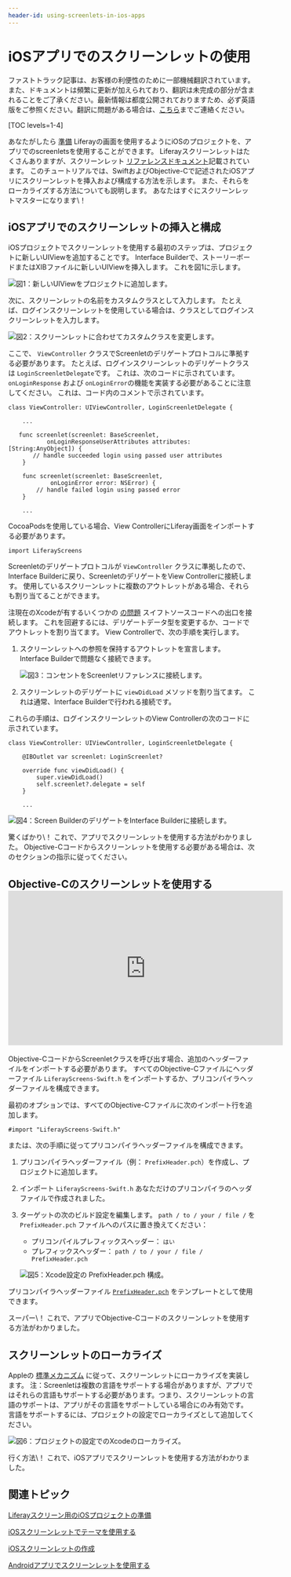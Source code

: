 ```yaml
---
header-id: using-screenlets-in-ios-apps
---
```


# iOSアプリでのスクリーンレットの使用

<p class="alert alert-info"><span class="wysiwyg-color-blue120">ファストトラック記事は、お客様の利便性のために一部機械翻訳されています。また、ドキュメントは頻繁に更新が加えられており、翻訳は未完成の部分が含まれることをご了承ください。最新情報は都度公開されておりますため、必ず英語版をご参照ください。翻訳に問題がある場合は、<a href="mailto:support-content-jp@liferay.com">こちら</a>までご連絡ください。</span></p>

[TOC levels=1-4]

あなたがしたら [準備](/docs/7-1/tutorials/-/knowledge_base/t/preparing-ios-projects-for-liferay-screens) Liferayの画面を使用するようにiOSのプロジェクトを、アプリでのscreenletsを使用することができます。 Liferayスクリーンレットはたくさんありますが、スクリーンレット [リファレンスドキュメント](/docs/7-1/reference/-/knowledge_base/r/screenlets-in-liferay-screens-for-ios)記載されています。 このチュートリアルでは、SwiftおよびObjective-Cで記述されたiOSアプリにスクリーンレットを挿入および構成する方法を示します。 また、それらをローカライズする方法についても説明します。 あなたはすぐにスクリーンレットマスターになります\！

## iOSアプリでのスクリーンレットの挿入と構成

iOSプロジェクトでスクリーンレットを使用する最初のステップは、プロジェクトに新しいUIViewを追加することです。 Interface Builderで、ストーリーボードまたはXIBファイルに新しいUIViewを挿入します。 これを図1に示します。

![図1：新しいUIViewをプロジェクトに追加します。](../../../images/screens-ios-add-uiwindow.png)

次に、スクリーンレットの名前をカスタムクラスとして入力します。 たとえば、ログインスクリーンレットを使用している場合は、クラスとしてログインスクリーンレットを入力します。

![図2：スクリーンレットに合わせてカスタムクラスを変更します。](../../../images/screens-ios-custom-class.png)

ここで、 `ViewController` クラスでScreenletのデリゲートプロトコルに準拠する必要があります。 たとえば、ログインスクリーンレットのデリゲートクラスは `LoginScreenletDelegate`です。 これは、次のコードに示されています。 `onLoginResponse` および `onLoginError`の機能を実装する必要があることに注意してください。 これは、コード内のコメントで示されています。

    class ViewController: UIViewController, LoginScreenletDelegate {
    
        ...
    
       func screenlet(screenlet: BaseScreenlet,
               onLoginResponseUserAttributes attributes: [String:AnyObject]) {
           // handle succeeded login using passed user attributes
        }
    
        func screenlet(screenlet: BaseScreenlet,
                onLoginError error: NSError) {
            // handle failed login using passed error
        }
    
        ...

CocoaPodsを使用している場合、View ControllerにLiferay画面をインポートする必要があります。

    import LiferayScreens

Screenletのデリゲートプロトコルが `ViewController` クラスに準拠したので、Interface Builderに戻り、ScreenletのデリゲートをView Controllerに接続します。 使用しているスクリーンレットに複数のアウトレットがある場合、それらも割り当てることができます。

注現在のXcodeが有するいくつかの [の問題](http://stackoverflow.com/questions/26180268/interface-builder-iboutlet-and-protocols-for-delegate-and-datasource-in-swift/26180481#26180481) スイフトソースコードへの出口を接続します。 これを回避するには、デリゲートデータ型を変更するか、コードでアウトレットを割り当てます。 View Controllerで、次の手順を実行します。

1.  スクリーンレットへの参照を保持するアウトレットを宣言します。 Interface Builderで問題なく接続できます。

    ![図3：コンセントをScreenletリファレンスに接続します。](../../../images/screens-ios-xcode-add-screenlet-delegate.png)

2.  スクリーンレットのデリゲートに `viewDidLoad` メソッドを割り当てます。 これは通常、Interface Builderで行われる接続です。

これらの手順は、ログインスクリーンレットのView Controllerの次のコードに示されています。

    class ViewController: UIViewController, LoginScreenletDelegate {
    
        @IBOutlet var screenlet: LoginScreenlet?
    
        override func viewDidLoad() {
            super.viewDidLoad()
            self.screenlet?.delegate = self
        }
    
        ...

![図4：Screen BuilderのデリゲートをInterface Builderに接続します。](../../../images/screens-ios-xcode-delegate.png)

驚くばかり\！ これで、アプリでスクリーンレットを使用する方法がわかりました。 Objective-Cコードからスクリーンレットを使用する必要がある場合は、次のセクションの指示に従ってください。

## Objective-Cのスクリーンレットを使用する <iframe width="560" height="315" src="https://www.youtube.com/embed/YuniaiFzRbQ" frameborder="0" allowfullscreen mark="crwd-mark"></iframe>

Objective-CコードからScreenletクラスを呼び出す場合、追加のヘッダーファイルをインポートする必要があります。 すべてのObjective-Cファイルにヘッダーファイル `LiferayScreens-Swift.h` をインポートするか、プリコンパイラヘッダーファイルを構成できます。

最初のオプションでは、すべてのObjective-Cファイルに次のインポート行を追加します。

    #import "LiferayScreens-Swift.h"

または、次の手順に従ってプリコンパイラヘッダーファイルを構成できます。

1.  プリコンパイラヘッダーファイル（例： `PrefixHeader.pch`）を作成し、プロジェクトに追加します。

2.  インポート `LiferayScreens-Swift.h` あなただけのプリコンパイラのヘッダファイルで作成されました。

3.  ターゲットの次のビルド設定を編集します。 `path / to / your / file /` を `PrefixHeader.pch` ファイルへのパスに置き換えてください：

      - プリコンパイルプレフィックスヘッダー： `はい`
      - プレフィックスヘッダー： `path / to / your / file / PrefixHeader.pch`

    ![図5：Xcode設定の <code>PrefixHeader.pch</code> 構成。](../../../images/screens-ios-xcode-prefix.png)

プリコンパイラヘッダーファイル [`PrefixHeader.pch`](https://github.com/liferay/liferay-screens/blob/master/ios/Samples/Showcase-objc/LiferayScreens-Showcase-Objc/PrefixHeader.pch) をテンプレートとして使用できます。

スーパー\！ これで、アプリでObjective-Cコードのスクリーンレットを使用する方法がわかりました。

## スクリーンレットのローカライズ

Appleの [標準メカニズム](https://developer.apple.com/library/ios/documentation/MacOSX/Conceptual/BPInternational/Introduction/Introduction.html) に従って、スクリーンレットにローカライズを実装します。 注：Screenletは複数の言語をサポートする場合がありますが、アプリではそれらの言語もサポートする必要があります。つまり、スクリーンレットの言語のサポートは、アプリがその言語をサポートしている場合にのみ有効です。 言語をサポートするには、プロジェクトの設定でローカライズとして追加してください。

![図6：プロジェクトの設定でのXcodeのローカライズ。](../../../images/screens-ios-xcode-localizations.png)

行く方法\！ これで、iOSアプリでスクリーンレットを使用する方法がわかりました。

## 関連トピック

[Liferayスクリーン用のiOSプロジェクトの準備](/docs/7-1/tutorials/-/knowledge_base/t/preparing-ios-projects-for-liferay-screens)

[iOSスクリーンレットでテーマを使用する](/docs/7-1/tutorials/-/knowledge_base/t/using-themes-in-ios-screenlets)

[iOSスクリーンレットの作成](/docs/7-1/tutorials/-/knowledge_base/t/creating-ios-screenlets)

[Androidアプリでスクリーンレットを使用する](/docs/7-1/tutorials/-/knowledge_base/t/using-screenlets-in-android-apps)
